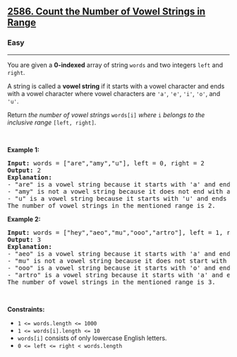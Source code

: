 <h2><a href="https://leetcode.com/problems/count-the-number-of-vowel-strings-in-range">2586. Count the Number of Vowel Strings in Range</a></h2><h3>Easy</h3><hr><p>You are given a <strong>0-indexed</strong> array of string <code>words</code> and two integers <code>left</code> and <code>right</code>.</p>

<p>A string is called a <strong>vowel string</strong> if it starts with a vowel character and ends with a vowel character where vowel characters are <code>&#39;a&#39;</code>, <code>&#39;e&#39;</code>, <code>&#39;i&#39;</code>, <code>&#39;o&#39;</code>, and <code>&#39;u&#39;</code>.</p>

<p>Return <em>the number of vowel strings </em><code>words[i]</code><em> where </em><code>i</code><em> belongs to the inclusive range </em><code>[left, right]</code>.</p>

<p>&nbsp;</p>
<p><strong class="example">Example 1:</strong></p>

<pre>
<strong>Input:</strong> words = [&quot;are&quot;,&quot;amy&quot;,&quot;u&quot;], left = 0, right = 2
<strong>Output:</strong> 2
<strong>Explanation:</strong> 
- &quot;are&quot; is a vowel string because it starts with &#39;a&#39; and ends with &#39;e&#39;.
- &quot;amy&quot; is not a vowel string because it does not end with a vowel.
- &quot;u&quot; is a vowel string because it starts with &#39;u&#39; and ends with &#39;u&#39;.
The number of vowel strings in the mentioned range is 2.
</pre>

<p><strong class="example">Example 2:</strong></p>

<pre>
<strong>Input:</strong> words = [&quot;hey&quot;,&quot;aeo&quot;,&quot;mu&quot;,&quot;ooo&quot;,&quot;artro&quot;], left = 1, right = 4
<strong>Output:</strong> 3
<strong>Explanation:</strong> 
- &quot;aeo&quot; is a vowel string because it starts with &#39;a&#39; and ends with &#39;o&#39;.
- &quot;mu&quot; is not a vowel string because it does not start with a vowel.
- &quot;ooo&quot; is a vowel string because it starts with &#39;o&#39; and ends with &#39;o&#39;.
- &quot;artro&quot; is a vowel string because it starts with &#39;a&#39; and ends with &#39;o&#39;.
The number of vowel strings in the mentioned range is 3.
</pre>

<p>&nbsp;</p>
<p><strong>Constraints:</strong></p>

<ul>
	<li><code>1 &lt;= words.length &lt;= 1000</code></li>
	<li><code>1 &lt;= words[i].length &lt;= 10</code></li>
	<li><code>words[i]</code> consists of only lowercase English letters.</li>
	<li><code>0 &lt;= left &lt;= right &lt; words.length</code></li>
</ul>
